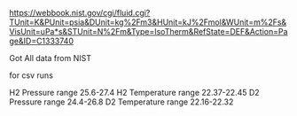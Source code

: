 https://webbook.nist.gov/cgi/fluid.cgi?TUnit=K&PUnit=psia&DUnit=kg%2Fm3&HUnit=kJ%2Fmol&WUnit=m%2Fs&VisUnit=uPa*s&STUnit=N%2Fm&Type=IsoTherm&RefState=DEF&Action=Page&ID=C1333740

Got All data from NIST

for csv runs

H2 Pressure range 25.6-27.4
H2 Temperature range 22.37-22.45
D2 Pressure range 24.4-26.8
D2 Temperature range 22.16-22.32


